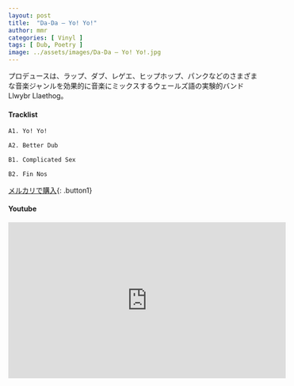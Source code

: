 ```yaml
---
layout: post
title:  "Da-Da – Yo! Yo!"
author: mmr
categories: [ Vinyl ]
tags: [ Dub, Poetry ]
image: ../assets/images/Da-Da – Yo! Yo!.jpg
---
```


プロデュースは、ラップ、ダブ、レゲエ、ヒップホップ、パンクなどのさまざまな音楽ジャンルを効果的に音楽にミックスするウェールズ語の実験的バンドLlwybr Llaethog。

#### Tracklist
```md
A1. Yo! Yo!

A2. Better Dub

B1. Complicated Sex

B2. Fin Nos
```

[メルカリで購入](https://jp.mercari.com/item/m72696004212?afid=6142608987){: .button1}

#### Youtube
<iframe width="560" height="315" src="https://www.youtube.com/embed/GEIB0S6YlwY?si=ZcLb6RKzWRzbPt4r" title="YouTube video player" frameborder="0" allow="accelerometer; autoplay; clipboard-write; encrypted-media; gyroscope; picture-in-picture; web-share" referrerpolicy="strict-origin-when-cross-origin" allowfullscreen></iframe>